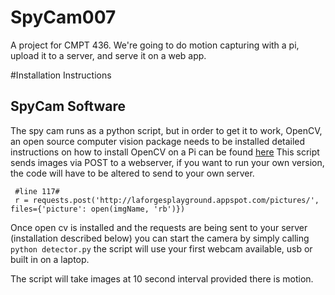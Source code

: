 # SpyCam007
A project for CMPT 436. We're going to do motion capturing with a pi, upload it to a server, and serve it on a web app. 

#Installation Instructions
## SpyCam Software
The spy cam runs as a python script, but in order to get it to work, OpenCV, an open source computer vision package needs to be installed
detailed instructions on how to install OpenCV on a Pi can be found [here](http://www.pyimagesearch.com/2016/04/18/install-guide-raspberry-pi-3-raspbian-jessie-opencv-3/)
This script sends images via POST to a webserver, if you want to run your own version, the code will have to be altered to send to your own server.
```
 #line 117#
 r = requests.post('http://laforgesplayground.appspot.com/pictures/', files={'picture': open(imgName, 'rb')})
```
Once open cv is installed and the requests are being sent to your server (installation described below) you can start the camera
by simply calling ```python detector.py``` the script will use your first webcam available, usb or built in on a laptop.

The script will take images at 10 second interval provided there is motion.




